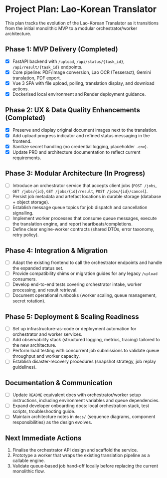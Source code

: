 # Project Plan: Lao-Korean Translator

This plan tracks the evolution of the Lao-Korean Translator as it transitions from the initial monolithic MVP to a modular orchestrator/worker architecture.

## Phase 1: MVP Delivery (Completed)
- [x] FastAPI backend with `/upload`, `/api/status/{task_id}`, `/api/result/{task_id}` endpoints.
- [x] Core pipeline: PDF/image conversion, Lao OCR (Tesseract), Gemini translation, PDF export.
- [x] Vue 3 SPA with file upload, polling, translation display, and download actions.
- [x] Dockerised local environment and Render deployment guidance.

## Phase 2: UX & Data Quality Enhancements (Completed)
- [x] Preserve and display original document images next to the translation.
- [x] Add upload progress indicator and refined status messaging in the frontend.
- [x] Sanitize secret handling (no credential logging, placeholder `.env`).
- [x] Update PRD and architecture documentation to reflect current requirements.

## Phase 3: Modular Architecture (In Progress)
- [ ] Introduce an orchestrator service that accepts client jobs (`POST /jobs`, `GET /jobs/{id}`, `GET /jobs/{id}/result`, `POST /jobs/{id}/cancel`).
- [ ] Persist job metadata and artefact locations in durable storage (database + object storage).
- [ ] Establish message queue topics for job dispatch and cancellation signalling.
- [ ] Implement worker processes that consume queue messages, execute the translation engine, and report heartbeats/completions.
- [ ] Define clear engine-worker contracts (shared DTOs, error taxonomy, retry policy).

## Phase 4: Integration & Migration
- [ ] Adapt the existing frontend to call the orchestrator endpoints and handle the expanded status set.
- [ ] Provide compatibility shims or migration guides for any legacy `/upload` consumers.
- [ ] Develop end-to-end tests covering orchestrator intake, worker processing, and result retrieval.
- [ ] Document operational runbooks (worker scaling, queue management, secret rotation).

## Phase 5: Deployment & Scaling Readiness
- [ ] Set up infrastructure-as-code or deployment automation for orchestrator and worker services.
- [ ] Add observability stack (structured logging, metrics, tracing) tailored to the new architecture.
- [ ] Perform load testing with concurrent job submissions to validate queue throughput and worker capacity.
- [ ] Establish disaster-recovery procedures (snapshot strategy, job replay guidelines).

## Documentation & Communication
- [ ] Update `README` equivalent docs with orchestrator/worker setup instructions, including environment variables and queue dependencies.
- [ ] Expand developer onboarding docs: local orchestration stack, test scripts, troubleshooting guide.
- [ ] Maintain architecture notes in `docs/` (sequence diagrams, component responsibilities) as the design evolves.

## Next Immediate Actions
1. Finalise the orchestrator API design and scaffold the service.
2. Prototype a worker that wraps the existing translation pipeline as a callable engine.
3. Validate queue-based job hand-off locally before replacing the current monolithic flow.
